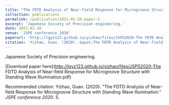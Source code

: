 ```yaml
---
title: "The FDTD Analysis of Near-field Response for Microgroove Structure with Standing Wave Illumination"
collection: publications
permalink: /publication/2021-02-20-paper-5
excerpt: 'Japanese Society of Precision engineering.'
date: 2021-02-20
venue: 'JSPE conference 2020'
paperurl: 'http://lgyz123.github.io/yizhao/files/JSPS2020-The FDTD Analysis of Near-field Response for Microgroove Structure with Standing Wave Illumination.pdf'
citation: 'Yizhao, Guan. (2020). &quot;The FDTD Analysis of Near-field Response for Microgroove Structure with Standing Wave Illumination.&quot; <i>JSPE conference 2020</i>. 5.'
---
```

Japanese Society of Precision engineering.

[Download paper here](http://lgyz123.github.io/yizhao/files/JSPS2020-The FDTD Analysis of Near-field Response for Microgroove Structure with Standing Wave Illumination.pdf)

Recommended citation: Yizhao, Guan. (2020). "The FDTD Analysis of Near-field Response for Microgroove Structure with Standing Wave Illumination." <i>JSPE conference 2020</i>. 5.